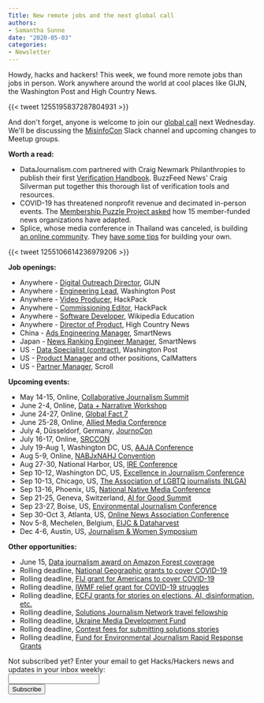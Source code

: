 ```yaml
---
Title: New remote jobs and the next global call
authors: 
- Samantha Sunne
date: "2020-05-03"
categories:
- Newsletter
---
```


Howdy, hacks and hackers! This week, we found more remote jobs than jobs in person. Work anywhere around the world at cool places like GIJN, the Washington Post and High Country News.

{{< tweet 1255195837287804931 >}} 

And don't forget, anyone is welcome to join our [global call](https://hackshackers.com/resources/global-open-call/) next Wednesday. We'll be discussing the [MisinfoCon](https://hackshackers.com/resources/misinfocon/) Slack channel and upcoming changes to Meetup groups.

**Worth a read:**

* DataJournalism.com partnered with Craig Newmark Philanthropies to publish their first [Verification Handbook](https://datajournalism.com/read/handbook/verification-3). BuzzFeed News' Craig Silverman put together this thorough list of verification tools and resources.
* COVID-19 has threatened nonprofit revenue and decimated in-person events. The [Membership Puzzle Project asked](https://membershippuzzle.org/articles-overview/membership-during-coronavirus) how 15 member-funded news organizations have adapted.
* Splice, whose media conference in Thailand was canceled, is building [an online community](https://splicelowres.com). They [have some tips](https://www.splicemedia.com/how-we-did-splice-low-res/) for building your own.

{{< tweet 1255106614236979206 >}} 

**Job openings:**

* Anywhere - [Digital Outreach Director](https://gijn.org/job-opening-digital-outreach-director/), GIJN
* Anywhere - [Engineering Lead](https://washpost.wd5.myworkdayjobs.com/washingtonpostcareers/job/DC-Washington-TWP-Headquarters/Engineering-Lead_JR-90271496), Washington Post
* Anywhere - [Video Producer](https://hackpack.press/feed/snap/9231), HackPack
* Anywhere - [Commissioning Editor](https://hackpack.press/feed/snap/9231), HackPack
* Anywhere - [Software Developer](https://wikiedu.org/careers/#softwaredeveloper), Wikipedia Education
* Anywhere - [Director of Product](http://classifieds.hcn.org/denver/employment-education/director-of-product-and-marketing/AC1E01390a4ec18F4ELkE37849EA), High Country News
* China - [Ads Engineering Manager](https://apply.workable.com/smartnews/j/DFC38D165B/), SmartNews
* Japan - [News Ranking Engineer Manager](https://apply.workable.com/smartnews/j/37AB34FADB/), SmartNews
* US - [Data Specialist (contract)](https://talkingbiznews.com/biz-news-help-wanted/washington-post-seeks-data-specialist/), Washington Post
* US - [Product Manager](https://careers.journalists.org/jobs/13541302/product-manager) and other positions, CalMatters
* US - [Partner Manager](https://apply.workable.com/scroll/j/66DE4385F2/), Scroll

**Upcoming events:**

* May 14-15, Online, [Collaborative Journalism Summit](https://collaborativejournalism.org/cjs2020/) 
* June 2-4, Online, [Data + Narrative Workshop](https://combeyond.bu.edu/workshop/data-narrative/)
* June 24-27, Online, [Global Fact 7](https://gfworkshops.org/)
* June 25-28, Online, [Allied Media Conference](https://amc.alliedmedia.org/)
* July 4, Düsseldorf, Germany, [JournoCon](https://journocode.com/journocon/)
* July 16-17, Online, [SRCCON](https://srccon.org/)
* July 19-Aug 1, Washington DC, US, [AAJA Conference](https://www.aaja.org/aaja20_announcement)
* Aug 5-9, Online, [NABJxNAHJ Convention](https://www.nabjnahjconvention.com/index.cfm)
* Aug 27-30, National Harbor, US, [IRE Conference](https://www.ire.org/events-and-training/event/4125)
* Sep 10-12, Washington DC, US, [Excellence in Journalism Conference](https://excellenceinjournalism.org/)
* Sep 10-13, Chicago, US, [The Association of LGBTQ journalists (NLGA)](https://www.nlgja.org/2020/speakers/)
* Sep 13-16, Phoenix, US, [National Native Media Conference](https://najanewsroom.com/2020-national-native-media-conference/)
* Sep 21-25, Geneva, Switzerland, [AI for Good Summit](https://aiforgood.itu.int/)
* Sep 23-27, Boise, US, [Environmental Journalism Conference](https://conference.sej.org)
* Sep 30-Oct 3, Atlanta, US, [Online News Association Conference](https://journalists.org/conference/)
* Nov 5-8, Mechelen, Belgium, [EIJC & Dataharvest](https://dataharvest.eu/)
* Dec 4-6, Austin, US, [Journalism & Women Symposium](https://jaws.org/conference/)

**Other opportunities:**

* June 15, [Data journalism award on Amazon Forest coverage](https://alleyesontheamazon.org/data-journalism-contest/)
* Rolling deadline, [National Geographic grants to cover COVID-19](https://twitter.com/BradfordPearson/status/1243680491208925184?s=19)
* Rolling deadline, [FIJ grant for Americans to cover COVID-19](https://investigate.submittable.com/submit/163797/coronavirus-rolling-grant-for-u-s-freelancers)
* Rolling deadline, [IWMF relief grant for COVID-19 struggles](https://iwmf.submittable.com/submit/41e7f7ce-db40-4ff6-873f-e24450e27497/journalism-relief-fund-english)
* Rolling deadline, [ECFJ](https://www.eyebeam.org/eyebeam-center-for-the-future-of-journalism/)[ grants for stories on elections, AI, disinformation, etc.](https://www.eyebeam.org/eyebeam-center-for-the-future-of-journalism/)
* Rolling deadline, [Solutions Journalism Network travel fellowship](https://thewholestory.solutionsjournalism.org/apply-for-sjns-travel-fellowships-280ea5b8c110)
* Rolling deadline, [Ukraine Media Development Fund](http://ijnet.org/en/opportunities/media-development-grants-available-ukraine)
* Rolling deadline, [Contest fees for submitting solutions stories](https://thewholestory.solutionsjournalism.org/submitting-your-solutions-story-to-a-journalism-award-contest-we-can-help-with-the-fees-12b3e3ab6b01?mc_cid=57b074cc10&mc_eid=f9f525b1fd)
* Rolling deadline, [Fund for Environmental Journalism Rapid Response Grants](https://www.sej.org/initiatives/fund-for-environmental-journalism)

<div id="mc_embed_signup"><form id="mc-embedded-subscribe-form" class="validate" action="//hackshackers.us1.list-manage.com/subscribe/post?u=c56f2e53d5ed6ef87f8aaa75c&amp;id=fb2bc6f10b" method="post" name="mc-embedded-subscribe-form" novalidate="" target="_blank">

<div id="mc_embed_signup_scroll">

<div class="mc-field-group"><label for="mce-EMAIL">Not subscribed yet? Enter your email to get Hacks/Hackers news and updates in your inbox weekly:  </label></div>

<div class="mc-field-group"><input id="mce-EMAIL" class="required email" name="EMAIL" type="email" value="" /></div>

<!-- real people should not fill this in and expect good things - do not remove this or risk form bot signups-->

<div style="position: absolute; left: -5000px;"><input tabindex="-1" name="b_c56f2e53d5ed6ef87f8aaa75c_fb2bc6f10b" type="text" value="" /></div>

<div class="clear"><input id="mc-embedded-subscribe" class="button" name="subscribe" type="submit" value="Subscribe" /></div>

</div>

</form></div>

<!--End mc_embed_signup-->

<meta name="twitter:card" content="summary">

<meta name="twitter:image:src" content="https://hackshackers.com/content-images/about/hackshackers_logomark.png">
